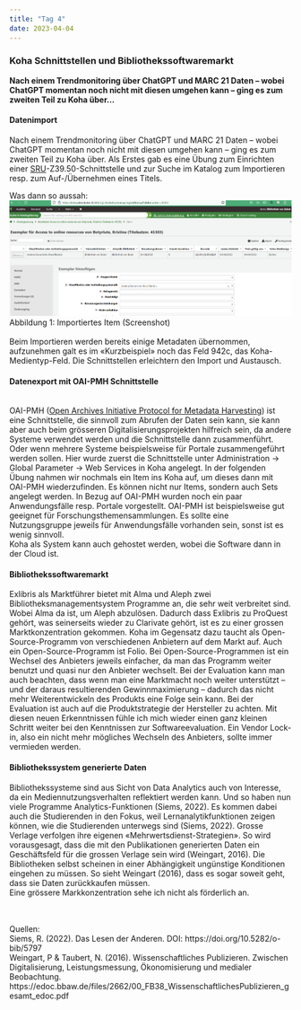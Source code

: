 ```yaml
---
title: "Tag 4"
date: 2023-04-04
---
```


### Koha Schnittstellen und Bibliothekssoftwaremarkt
**Nach einem Trendmonitoring über ChatGPT und MARC 21 Daten – wobei ChatGPT momentan noch nicht mit diesen umgehen kann – ging es zum zweiten Teil zu Koha über...**



#### **Datenimport**
Nach einem Trendmonitoring über ChatGPT und MARC 21 Daten – wobei ChatGPT momentan noch nicht mit diesen umgehen kann – ging es zum zweiten Teil zu Koha über. Als Erstes gab es eine Übung zum Einrichten einer <a href="https://www.loc.gov/standards/sru/">SRU</a>-Z39.50-Schnittstelle und zur Suche im Katalog zum Importieren resp. zum Auf-/Übernehmen eines Titels.

Was dann so aussah: 
<br>
![](https://raw.githubusercontent.com/brandensarah/Lerntagebuch/master/_posts/bild_le4_1.png)
<br>
Abbildung 1: Importiertes Item (Screenshot)
<br>
<br>
Beim Importieren werden bereits einige Metadaten übernommen, aufzunehmen galt es im «Kurzbeispiel» noch das Feld 942c, das Koha-Medientyp-Feld. Die Schnittstellen erleichtern den Import und Austausch.
<br>
<h4><b>Datenexport mit OAI-PMH Schnittstelle</b></h4>
<br>
OAI-PMH (<a href="https://www.openarchives.org/pmh/">Open Archives Initiative Protocol for Metadata Harvesting</a>) ist eine Schnittstelle, die sinnvoll zum Abrufen der Daten sein kann, sie kann aber auch beim grösseren Digitalisierungsprojekten hilfreich sein, da andere Systeme verwendet werden und die Schnittstelle dann zusammenführt. Oder wenn mehrere Systeme beispielsweise für Portale zusammengeführt werden sollen. Hier wurde zuerst die Schnittstelle unter Administration -> Global Parameter -> Web Services in Koha angelegt. In der folgenden Übung nahmen wir nochmals ein Item ins Koha auf, um dieses dann mit OAI-PMH wiederzufinden. Es können nicht nur Items, sondern auch Sets angelegt werden. 
In Bezug auf OAI-PMH wurden noch ein paar Anwendungsfälle resp. Portale vorgestellt. OAI-PMH ist beispielsweise gut geeignet für Forschungsthemensammlungen. Es sollte eine Nutzungsgruppe jeweils für Anwendungsfälle vorhanden sein, sonst ist es wenig sinnvoll.  <br>
Koha als System kann auch gehostet werden, wobei die Software dann in der Cloud ist.  
<br>
 <h4><b>Bibliothekssoftwaremarkt</b></h4>

Exlibris als Marktführer bietet mit Alma und Aleph zwei Bibliotheksmanagementsystem Programme an, die sehr weit verbreitet sind. Wobei Alma da ist, um Aleph abzulösen. Dadurch dass Exlibris zu ProQuest gehört, was seinerseits wieder zu Clarivate gehört, ist es zu einer grossen Marktkonzentration gekommen. Koha im Gegensatz dazu taucht als Open-Source-Programm von verschiedenen Anbietern auf dem Markt auf. Auch ein Open-Source-Programm ist Folio. Bei Open-Source-Programmen ist ein Wechsel des Anbieters jeweils einfacher, da man das Programm weiter benutzt und quasi nur den Anbieter wechselt. 
Bei der Evaluation kann man auch beachten, dass wenn man eine Marktmacht noch weiter unterstützt – und der daraus resultierenden Gewinnmaximierung – dadurch das nicht mehr Weiterentwickeln des Produkts eine Folge sein kann. Bei der Evaluation ist auch auf die Produktstrategie der Hersteller zu achten. Mit diesen neuen Erkenntnissen fühle ich mich wieder einen ganz kleinen Schritt weiter bei den Kenntnissen zur Softwareevaluation. 
Ein Vendor Lock-in, also ein nicht mehr mögliches Wechseln des Anbieters, sollte immer vermieden werden. 
<br>
 <h4><b>Bibliothekssystem generierte Daten</b></h4>

Bibliothekssysteme sind aus Sicht von Data Analytics auch von Interesse, da ein Mediennutzungsverhalten reflektiert werden kann. Und so haben nun viele Programme Analytics-Funktionen (Siems, 2022). Es kommen dabei auch die Studierenden in den Fokus, weil Lernanalytikfunktionen zeigen können, wie die Studierenden unterwegs sind (Siems, 2022). 
Grosse Verlage verfolgen ihre eigenen «Mehrwertsdienst-Strategien». So wird vorausgesagt, dass die mit den Publikationen generierten Daten ein Geschäftsfeld für die grossen Verlage sein wird (Weingart, 2016). Die Bibliotheken selbst scheinen in einer Abhängigkeit ungünstige Konditionen eingehen zu müssen. So sieht Weingart (2016), dass es sogar soweit geht, dass sie Daten zurückkaufen müssen.  
Eine grössere Markkonzentration sehe ich nicht als förderlich an.  
<br>



<br>
Quellen: 
 <br>
Siems, R. (2022). Das Lesen der Anderen. DOI: https://doi.org/10.5282/o-bib/5797 
 <br>
Weingart, P & Taubert, N. (2016). Wissenschaftliches Publizieren. Zwischen Digitalisierung, Leistungsmessung, Ökonomisierung und medialer Beobachtung. 
https://edoc.bbaw.de/files/2662/00_FB38_WissenschaftlichesPublizieren_gesamt_edoc.pdf



